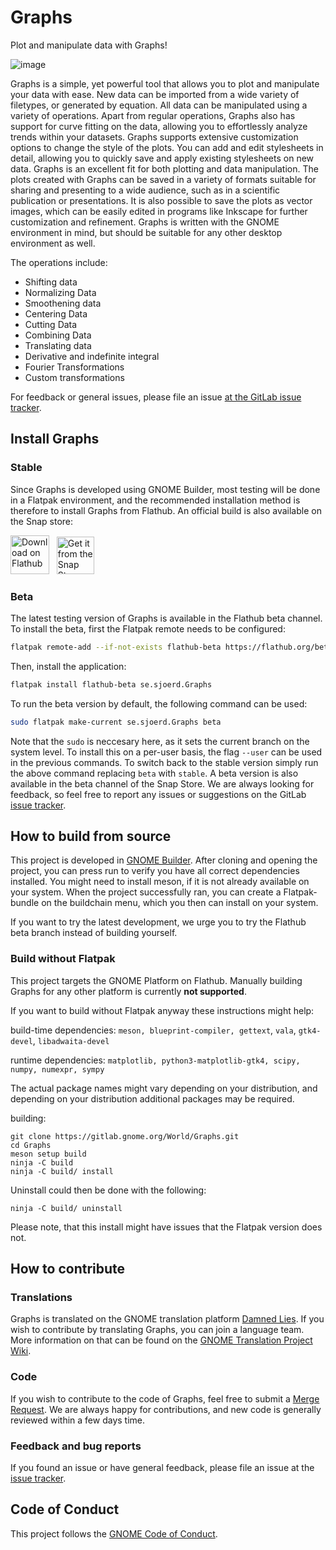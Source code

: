 # Graphs
Plot and manipulate data with Graphs!

![image](https://gitlab.gnome.org/World/Graphs/-/raw/main/data/screenshots/sin_cos.png?ref_type=heads)


Graphs is a simple, yet powerful tool that allows you to plot and manipulate your data with ease. New data can be imported from a wide variety of filetypes, or generated by equation. All data can be manipulated using a variety of operations.
Apart from regular operations, Graphs also has support for curve fitting on the data, allowing you to effortlessly analyze trends within your datasets.
Graphs supports extensive customization options to change the style of the plots. You can add and edit stylesheets in detail, allowing you to quickly save and apply existing stylesheets on new data. 
Graphs is an excellent fit for both plotting and data manipulation. The plots created with Graphs can be saved in a variety of formats suitable for sharing and presenting to a wide audience, such as in a scientific publication or presentations.
It is also possible to save the plots as vector images, which can be easily edited in programs like Inkscape for further customization and refinement. Graphs is written with the GNOME environment in mind, but should be suitable for any other desktop environment as well.

The operations include:
  - Shifting data
  - Normalizing Data
  - Smoothening data
  - Centering Data
  - Cutting Data
  - Combining Data
  - Translating data
  - Derivative and indefinite integral
  - Fourier Transformations
  - Custom transformations
 
For feedback or general issues, please file an issue [at the GitLab issue tracker](https://gitlab.gnome.org/World/Graphs/-/issues).

## Install Graphs

### Stable
Since Graphs is developed using GNOME Builder, most testing will be done in a Flatpak environment, and the recommended installation method is therefore to install Graphs from Flathub. 
An official build is also available on the Snap store:

<p>
<a href="https://flathub.org/apps/details/se.sjoerd.Graphs"><img height="62" alt="Download on Flathub" src="https://flathub.org/assets/badges/flathub-badge-en.svg"/></a>&nbsp;&nbsp;
<a href="https://snapcraft.io/graphs"><img height="60" alt="Get it from the Snap Store" src="https://snapcraft.io/static/images/badges/en/snap-store-black.svg"/></a>
</p> 

### Beta
The latest testing version of Graphs is available in the Flathub beta channel. To install the beta, first the Flatpak remote needs to be configured:

```sh
flatpak remote-add --if-not-exists flathub-beta https://flathub.org/beta-repo/flathub-beta.flatpakrepo
```

Then, install the application:

```sh
flatpak install flathub-beta se.sjoerd.Graphs
```
To run the beta version by default, the following command can be used:

```sh
sudo flatpak make-current se.sjoerd.Graphs beta
```
Note that the `sudo` is neccesary here, as it sets the current branch on the system level. To install this on a per-user basis, the flag `--user` can be used in the  previous commands. 
To switch back to the stable version simply run the above command replacing `beta` with `stable`. A beta version is also available in the beta channel of the Snap Store.
We are always looking for feedback, so feel free to report any issues or suggestions on the GitLab [issue tracker](https://gitlab.gnome.org/World/Graphs/-/issues).



## How to build from source
This project is developed in [GNOME Builder](https://developer.gnome.org/documentation/introduction/builder.html). After cloning and opening the project, you can press run to verify you have all correct dependencies installed.
You might need to install meson, if it is not already available on your system.
When the project successfully ran, you can create a Flatpak-bundle on the buildchain menu, which you then can install on your system.

If you want to try the latest development, we urge you to try the Flathub beta branch instead of building yourself.

### Build without Flatpak
This project targets the GNOME Platform on Flathub. Manually building Graphs for any other platform is currently **not supported**.

If you want to build without Flatpak anyway these instructions might help:

build-time dependencies: `meson, blueprint-compiler, gettext`, `vala`, `gtk4-devel`, `libadwaita-devel`

runtime dependencies: `matplotlib, python3-matplotlib-gtk4, scipy, numpy, numexpr, sympy`

The actual package names might vary depending on your distribution, and depending on your distribution additional packages may be required.

building:
```
git clone https://gitlab.gnome.org/World/Graphs.git
cd Graphs
meson setup build
ninja -C build
ninja -C build/ install
```
Uninstall could then be done with the following:
```
ninja -C build/ uninstall
```

Please note, that this install might have issues that the Flatpak version does not.

## How to contribute
### Translations

Graphs is translated on the GNOME translation platform [Damned Lies](https://l10n.gnome.org/module/Graphs). 
If you wish to contribute by translating Graphs, you can join a language team. More information on that can be found on the [GNOME Translation Project Wiki](https://wiki.gnome.org/TranslationProject).

### Code 

If you wish to contribute to the code of Graphs, feel free to submit a [Merge Request](https://gitlab.gnome.org/World/Graphs/-/merge_requests). 
We are always happy for contributions, and new code is generally reviewed within a few days time.

### Feedback and bug reports

If you found an issue or have general feedback, please file an issue at the [issue tracker](https://gitlab.gnome.org/World/Graphs/-/issues).


## Code of Conduct
This project follows the [GNOME Code of Conduct](https://wiki.gnome.org/Foundation/CodeOfConduct).
